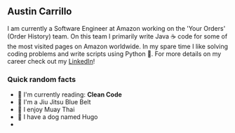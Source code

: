 ## Austin Carrillo

I am currently a Software Engineer at Amazon working on the 'Your Orders' (Order History) team.  On this team I primarily write Java ☕️ code for some of the most visited pages on Amazon worldwide.  In my spare time I like solving coding problems and write scripts using Python 🐍.  For more details on my career check out my [LinkedIn](https://www.linkedin.com/in/austin-g-carrillo/)!

### Quick random facts
- 📖 I'm currently reading: **Clean Code**
- 🥋 I'm a Jiu Jitsu Blue Belt
- 🥊 I enjoy Muay Thai
- 🐶 I have a dog named Hugo
- 

